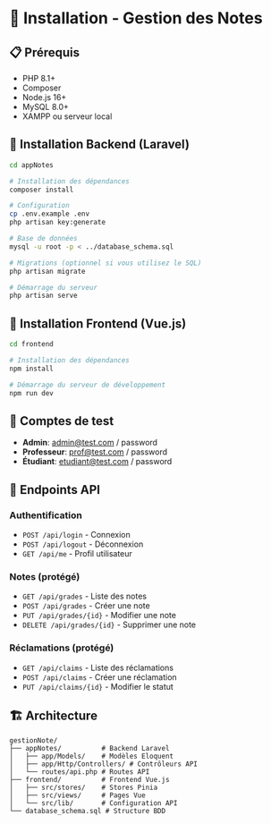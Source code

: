 # 🚀 Installation - Gestion des Notes

## 📋 Prérequis
- PHP 8.1+
- Composer
- Node.js 16+
- MySQL 8.0+
- XAMPP ou serveur local

## 🔧 Installation Backend (Laravel)

```bash
cd appNotes

# Installation des dépendances
composer install

# Configuration
cp .env.example .env
php artisan key:generate

# Base de données
mysql -u root -p < ../database_schema.sql

# Migrations (optionnel si vous utilisez le SQL)
php artisan migrate

# Démarrage du serveur
php artisan serve
```

## 🎨 Installation Frontend (Vue.js)

```bash
cd frontend

# Installation des dépendances
npm install

# Démarrage du serveur de développement
npm run dev
```

## 🔐 Comptes de test

- **Admin**: admin@test.com / password
- **Professeur**: prof@test.com / password  
- **Étudiant**: etudiant@test.com / password

## 📡 Endpoints API

### Authentification
- `POST /api/login` - Connexion
- `POST /api/logout` - Déconnexion
- `GET /api/me` - Profil utilisateur

### Notes (protégé)
- `GET /api/grades` - Liste des notes
- `POST /api/grades` - Créer une note
- `PUT /api/grades/{id}` - Modifier une note
- `DELETE /api/grades/{id}` - Supprimer une note

### Réclamations (protégé)
- `GET /api/claims` - Liste des réclamations
- `POST /api/claims` - Créer une réclamation
- `PUT /api/claims/{id}` - Modifier le statut

## 🏗️ Architecture

```
gestionNote/
├── appNotes/          # Backend Laravel
│   ├── app/Models/    # Modèles Eloquent
│   ├── app/Http/Controllers/ # Contrôleurs API
│   └── routes/api.php # Routes API
├── frontend/          # Frontend Vue.js
│   ├── src/stores/    # Stores Pinia
│   ├── src/views/     # Pages Vue
│   └── src/lib/       # Configuration API
└── database_schema.sql # Structure BDD
```